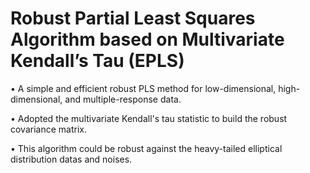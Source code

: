 # Robust Partial Least Squares Algorithm based on Multivariate Kendall’s Tau (EPLS)
• A simple and efficient robust PLS method for low-dimensional, high-dimensional, and multiple-response data.

• Adopted the multivariate Kendall's tau statistic to build the robust covariance matrix.

• This algorithm could be robust against the heavy-tailed elliptical distribution datas and noises.
